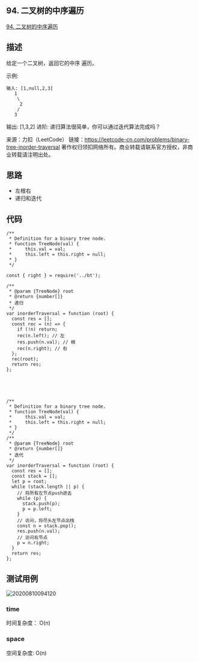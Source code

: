 ## 94. 二叉树的中序遍历
[94. 二叉树的中序遍历](https://leetcode-cn.com/problems/binary-tree-inorder-traversal/)

## 描述

给定一个二叉树，返回它的中序 遍历。

示例:

``` JS
输入: [1,null,2,3]
   1
    \
     2
    /
   3
```


输出: [1,3,2]
进阶: 递归算法很简单，你可以通过迭代算法完成吗？

来源：力扣（LeetCode）
链接：https://leetcode-cn.com/problems/binary-tree-inorder-traversal
著作权归领扣网络所有。商业转载请联系官方授权，非商业转载请注明出处。

## 思路

- 左根右
- 递归和迭代


## 代码

``` JS
/**
 * Definition for a binary tree node.
 * function TreeNode(val) {
 *     this.val = val;
 *     this.left = this.right = null;
 * }
 */

const { right } = require('../bt');

/**
 * @param {TreeNode} root
 * @return {number[]}
 * 递归
 */
var inorderTraversal = function (root) {
  const res = [];
  const rec = (n) => {
    if (!n) return;
    rec(n.left); // 左
    res.push(n.val); // 根
    rec(n.right); // 右
  };
  rec(root);
  return res;
};





/**
 * Definition for a binary tree node.
 * function TreeNode(val) {
 *     this.val = val;
 *     this.left = this.right = null;
 * }
 */
/**
 * @param {TreeNode} root
 * @return {number[]}
 * 迭代
 */
var inorderTraversal = function (root) {
  const res = [];
  const stack = [];
  let p = root;
  while (stack.length || p) {
    // 将所有左节点push进去
    while (p) {
      stack.push(p);
      p = p.left;
    }
    // 访问，将尽头左节点出栈
    const n = stack.pop();
    res.push(n.val);
    // 访问右节点
    p = n.right;
  }
  return res;
};
```


## 测试用例
![20200810094120](https://hzy-1301560453.cos.ap-shanghai.myqcloud.com/2020/pictures/20200810094120.png)
### time
时间复杂度： O(n)
### space
空间复杂度: O(n)